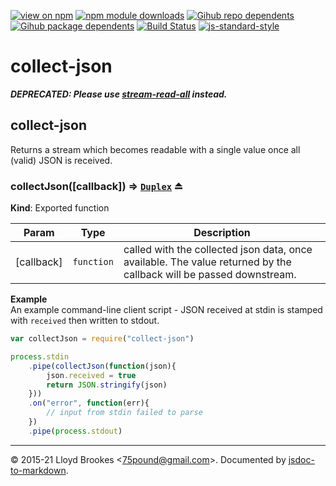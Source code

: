 [![view on npm](https://badgen.net/npm/v/collect-json)](https://www.npmjs.org/package/collect-json)
[![npm module downloads](https://badgen.net/npm/dt/collect-json)](https://www.npmjs.org/package/collect-json)
[![Gihub repo dependents](https://badgen.net/github/dependents-repo/75lb/collect-json)](https://github.com/75lb/collect-json/network/dependents?dependent_type=REPOSITORY)
[![Gihub package dependents](https://badgen.net/github/dependents-pkg/75lb/collect-json)](https://github.com/75lb/collect-json/network/dependents?dependent_type=PACKAGE)
[![Build Status](https://travis-ci.org/75lb/collect-json.svg?branch=master)](https://travis-ci.org/75lb/collect-json)
[![js-standard-style](https://img.shields.io/badge/code%20style-standard-brightgreen.svg)](https://github.com/feross/standard)

# collect-json

***DEPRECATED: Please use [stream-read-all](https://github.com/75lb/stream-read-all) instead.***

<a name="module_collect-json"></a>

## collect-json
Returns a stream which becomes readable with a single value once all (valid) JSON is received.

<a name="exp_module_collect-json--collectJson"></a>

### collectJson([callback]) ⇒ [<code>Duplex</code>](https://nodejs.org/api/stream.html#stream_class_stream_duplex) ⏏
**Kind**: Exported function  

| Param | Type | Description |
| --- | --- | --- |
| [callback] | <code>function</code> | called with the collected json data, once available. The value returned by the callback will be passed downstream. |

**Example**  
An example command-line client script - JSON received at stdin is stamped with `received` then written to stdout.
```js
var collectJson = require("collect-json")

process.stdin
    .pipe(collectJson(function(json){
        json.received = true
        return JSON.stringify(json)
    }))
    .on("error", function(err){
        // input from stdin failed to parse
    })
    .pipe(process.stdout)
```

* * *

&copy; 2015-21 Lloyd Brookes \<75pound@gmail.com\>. Documented by [jsdoc-to-markdown](https://github.com/jsdoc2md/jsdoc-to-markdown).
